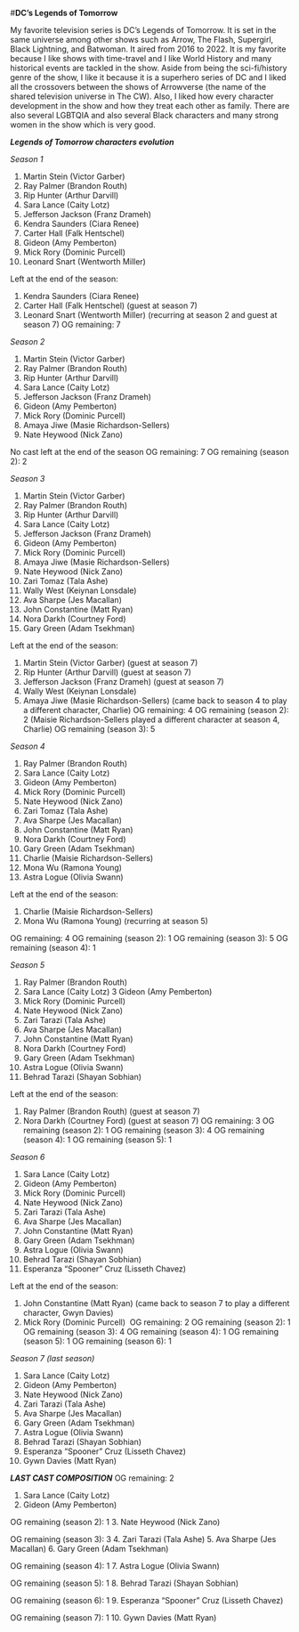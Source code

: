 #**DC’s Legends of Tomorrow**

My favorite television series is DC’s Legends of Tomorrow. It is set in the same universe among other shows such as Arrow, The Flash, Supergirl, Black Lightning, and Batwoman. It aired from 2016 to 2022. It is my favorite because I like shows with time-travel and I like World History and many historical events are tackled in the show. Aside from being the sci-fi/history genre of the show, I like it because it is a superhero series of DC and I liked all the crossovers between the shows of Arrowverse (the name of the shared television universe in The CW). Also, I liked how every character development in the show and how they treat each other as family. There are also several LGBTQIA and also several Black characters and many strong women in the show which is very good. 

***Legends of Tomorrow characters evolution*** 

*Season 1* 

1. Martin Stein (Victor Garber) 
2. Ray Palmer (Brandon Routh) 
3. Rip Hunter (Arthur Darvill) 
4. Sara Lance (Caity Lotz) 
5. Jefferson Jackson (Franz Drameh) 
6. Kendra Saunders (Ciara Renee) 
7. Carter Hall (Falk Hentschel) 
8. Gideon (Amy Pemberton) 
9. Mick Rory (Dominic Purcell) 
10. Leonard Snart (Wentworth Miller) 

Left at the end of the season:
1. Kendra Saunders (Ciara Renee) 
2. Carter Hall (Falk Hentschel) (guest at season 7)
3. Leonard Snart (Wentworth Miller) (recurring at season 2 and guest at season 7)
OG remaining: 7

*Season 2*
1. Martin Stein (Victor Garber) 
2. Ray Palmer (Brandon Routh) 
3. Rip Hunter (Arthur Darvill) 
4. Sara Lance (Caity Lotz) 
5. Jefferson Jackson (Franz Drameh) 
6. Gideon (Amy Pemberton) 
7. Mick Rory (Dominic Purcell)  
8. Amaya Jiwe (Masie Richardson-Sellers) 
9. Nate Heywood (Nick Zano) 

No cast left at the end of the season
OG remaining: 7
OG remaining (season 2): 2

*Season 3*
1. Martin Stein (Victor Garber) 
2. Ray Palmer (Brandon Routh) 
3. Rip Hunter (Arthur Darvill) 
4. Sara Lance (Caity Lotz) 
5. Jefferson Jackson (Franz Drameh) 
6. Gideon (Amy Pemberton) 
7. Mick Rory (Dominic Purcell)  
8. Amaya Jiwe (Masie Richardson-Sellers) 
9. Nate Heywood (Nick Zano) 
10. Zari Tomaz (Tala Ashe) 
11. Wally West (Keiynan Lonsdale) 
12. Ava Sharpe (Jes Macallan) 
13. John Constantine (Matt Ryan) 
14. Nora Darkh (Courtney Ford) 
15. Gary Green (Adam Tsekhman) 

Left at the end of the season:
1. Martin Stein (Victor Garber) (guest at season 7)
2. Rip Hunter (Arthur Darvill) (guest at season 7)
2. Jefferson Jackson (Franz Drameh) (guest at season 7)
3. Wally West (Keiynan Lonsdale) 
4. Amaya Jiwe (Masie Richardson-Sellers) (came back to season 4 to play a different character, Charlie) 
OG remaining: 4
OG remaining (season 2): 2 (Maisie Richardson-Sellers played a different character at season 4, Charlie) 
OG remaining (season 3): 5

*Season 4*
1. Ray Palmer (Brandon Routh) 
2. Sara Lance (Caity Lotz) 
3. Gideon (Amy Pemberton) 
4. Mick Rory (Dominic Purcell)  
5. Nate Heywood (Nick Zano) 
6. Zari Tomaz (Tala Ashe) 
7. Ava Sharpe (Jes Macallan) 
8. John Constantine (Matt Ryan) 
9. Nora Darkh (Courtney Ford) 
10. Gary Green (Adam Tsekhman) 
11. Charlie (Maisie Richardson-Sellers) 
12. Mona Wu (Ramona Young) 
13. Astra Logue (Olivia Swann) 

Left at the end of the season: 
1. Charlie (Maisie Richardson-Sellers) 
2. Mona Wu (Ramona Young) (recurring at season 5)

OG remaining: 4
OG remaining (season 2): 1
OG remaining (season 3): 5
OG remaining (season 4): 1

*Season 5* 
1. Ray Palmer (Brandon Routh) 
2. Sara Lance (Caity Lotz) 
3 Gideon (Amy Pemberton) 
4. Mick Rory (Dominic Purcell)  
5. Nate Heywood (Nick Zano) 
6. Zari Tarazi (Tala Ashe) 
7. Ava Sharpe (Jes Macallan) 
8. John Constantine (Matt Ryan) 
9. Nora Darkh (Courtney Ford) 
10. Gary Green (Adam Tsekhman) 
11. Astra Logue (Olivia Swann) 
12. Behrad Tarazi (Shayan Sobhian) 

Left at the end of the season:
1. Ray Palmer (Brandon Routh) (guest at season 7)
2. Nora Darkh (Courtney Ford) (guest at season 7)
OG remaining: 3
OG remaining (season 2): 1
OG remaining (season 3): 4
OG remaining (season 4): 1
OG remaining (season 5): 1

*Season 6*
1. Sara Lance (Caity Lotz) 
2. Gideon (Amy Pemberton) 
3. Mick Rory (Dominic Purcell)  
4. Nate Heywood (Nick Zano) 
5. Zari Tarazi (Tala Ashe) 
6. Ava Sharpe (Jes Macallan) 
7. John Constantine (Matt Ryan) 
8. Gary Green (Adam Tsekhman) 
9. Astra Logue (Olivia Swann) 
10. Behrad Tarazi (Shayan Sobhian) 
11. Esperanza “Spooner” Cruz (Lisseth Chavez) 

Left at the end of the season:
1. John Constantine (Matt Ryan) (came back to season 7 to play a different character, Gwyn Davies) 
2. Mick Rory (Dominic Purcell)  
OG remaining: 2
OG remaining (season 2): 1
OG remaining (season 3): 4
OG remaining (season 4): 1
OG remaining (season 5): 1
OG remaining (season 6): 1




*Season 7 (last season)* 
1. Sara Lance (Caity Lotz) 
2. Gideon (Amy Pemberton) 
3. Nate Heywood (Nick Zano) 
4. Zari Tarazi (Tala Ashe) 
5. Ava Sharpe (Jes Macallan) 
6. Gary Green (Adam Tsekhman) 
7. Astra Logue (Olivia Swann) 
8. Behrad Tarazi (Shayan Sobhian) 
9. Esperanza “Spooner” Cruz (Lisseth Chavez) 
10. Gywn Davies (Matt Ryan) 


***LAST CAST COMPOSITION*** 
OG remaining: 2
1. Sara Lance (Caity Lotz) 
2. Gideon (Amy Pemberton) 

OG remaining (season 2): 1
3. Nate Heywood (Nick Zano) 

OG remaining (season 3): 3
4. Zari Tarazi (Tala Ashe) 
5. Ava Sharpe (Jes Macallan) 
6. Gary Green (Adam Tsekhman) 

OG remaining (season 4): 1
7. Astra Logue (Olivia Swann) 

OG remaining (season 5): 1
8. Behrad Tarazi (Shayan Sobhian) 

OG remaining (season 6): 1
9. Esperanza “Spooner” Cruz (Lisseth Chavez) 

OG remaining (season 7): 1 
10. Gywn Davies (Matt Ryan) 
